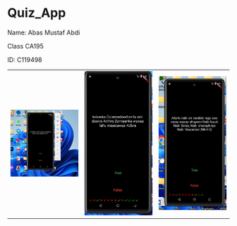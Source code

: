 # Quiz_App
Name: Abas Mustaf Abdi 

Class CA195

ID: C119498
<div style="text-align: center">
    <table>
        <tr>
            <td style="text-align: center">
                    <img src="https://raw.githubusercontent.com/ca17513836/Quiz_App/master/Images/1.PNG" width="200"/>
            </td>            
            <td style="text-align: center">              
                     <img src="https://raw.githubusercontent.com/ca17513836/Quiz_App/master/Images/2.PNG" width="200"/>
            </td>
            <td style="text-align: center">
                    <img src="https://raw.githubusercontent.com/ca17513836/Quiz_App/master/Images/3.PNG" width="200"/>
            </td>
      </tr>
  </table>
  </div>
